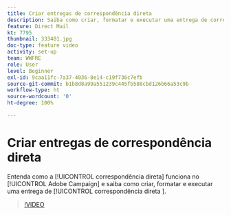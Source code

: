 ```yaml
---
title: Criar entregas de correspondência direta
description: Saiba como criar, formatar e executar uma entrega de correspondência direta.
feature: Direct Mail
kt: 7795
thumbnail: 333401.jpg
doc-type: feature video
activity: set-up
team: WWFRE
role: User
level: Beginner
exl-id: 9caa11fc-7a37-4036-8e14-c19f736c7efb
source-git-commit: b1b8d8a99a551239c445fb588cbd126b66a53c9b
workflow-type: ht
source-wordcount: '0'
ht-degree: 100%

---
```


# Criar entregas de correspondência direta

Entenda como a [!UICONTROL correspondência direta] funciona no [!UICONTROL Adobe Campaign] e saiba como criar, formatar e executar uma entrega de [!UICONTROL correspondência direta ].

>[!VIDEO](https://video.tv.adobe.com/v/333401?quality=12&learn=on)
